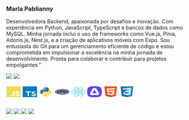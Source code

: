 ### Marla Pablianny 


Desenvolvedora Backend, apaixonada por desafios e inovação. Com experiência em Python, JavaScript, TypeScript e bancos de dados como MySQL. Minha jornada inclui o uso de frameworks como Vue.js, Pinia, Adonis.js, Nest.js, e a criação de aplicativos móveis com Expo. Sou entusiasta do Git para um gerenciamento eficiente de código e estou comprometida em impulsionar a excelência na minha jornada de desenvolvimento. Pronta para colaborar e contribuir para projetos empolgantes."

  <div>
    <img height="180em" src="https://github-readme-stats.vercel.app/api?username=marlapablianny&show_icons=true&theme=dracula&count_private=true&prefers=dracula">
    <img height="180em" src="https://github-readme-stats.vercel.app/api/top-langs/?username=marlapablianny&layout=compact&langs_count=16&theme=dracula">
  </div>
  

  <div style="display: inline_block"><br>
  <img align="center" alt="Marla-Js" height="30" width="40" src="https://raw.githubusercontent.com/devicons/devicon/master/icons/javascript/javascript-plain.svg">
  <img align="center" alt="Marla-Ts" height="30" width="40" src="https://raw.githubusercontent.com/devicons/devicon/master/icons/typescript/typescript-plain.svg">
  <img align="center" alt="Marla-Python" height="30" width="40" src="https://raw.githubusercontent.com/devicons/devicon/master/icons/python/python-original.svg">
  <img align="center" alt="Marla-Php" height="30" width="40" src="https://raw.githubusercontent.com/devicons/devicon/master/icons/php/php-original.svg">
  <img align="center" alt="Marla-React" height="30" width="40" src="https://raw.githubusercontent.com/devicons/devicon/master/icons/react/react-original.svg">
  <img align="center" alt="Marla-Adonisjs" height="30" width="40" src="https://raw.githubusercontent.com/devicons/devicon/master/icons/adonisjs/adonisjs-original.svg">
  <img align="center" alt="Marla-HTML" height="30" width="40" src="https://raw.githubusercontent.com/devicons/devicon/master/icons/html5/html5-original.svg">
  <img align="center" alt="Marla-CSS" height="30" width="40" src="https://raw.githubusercontent.com/devicons/devicon/master/icons/css3/css3-original.svg">
 
</div>

  ##
  
<div> 
  <a href="https://www.instagram.com/_pabliannymarla/" target="_blank"><img src="https://img.shields.io/badge/-Instagram-%23E4405F?style=for-the-badge&logo=instagram&logoColor=white" target="_blank"></a>
  <a href="" target="_blank"><img src="https://img.shields.io/badge/Discord-7289DA?style=for-the-badge&logo=discord&logoColor=white" target="_blank"></a> 
  <a href = ""><img src="https://img.shields.io/badge/-Gmail-%23333?style=for-the-badge&logo=gmail&logoColor=white" target="_blank"></a>
  <a href="https://www.linkedin.com/in/marla-pablianny-0073a820b/" target="_blank"><img src="https://img.shields.io/badge/-LinkedIn-%230077B5?style=for-the-badge&logo=linkedin&logoColor=white" target="_blank"></a> 
  
</div>
